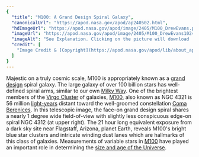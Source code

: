```yaml
---
{
  "title": "M100: A Grand Design Spiral Galaxy",
  "canonicalUrl": "https://apod.nasa.gov/apod/ap240502.html",
  "hdImageUrl": "https://apod.nasa.gov/apod/image/2405/M100_DrewEvans.png",
  "imageUrl": "https://apod.nasa.gov/apod/image/2405/M100_DrewEvans1024.png",
  "imageAlt": "See Explanation. Clicking on the picture will download  the highest resolution version available.",
  "credit": [
    "Image Credit & [Copyright](https://apod.nasa.gov/apod/lib/about_apod.html#srapply): [Drew Evans](https://www.astrobin.com/users/DrewJEvans/)"
  ]
}
---
```


Majestic on a truly cosmic scale, M100 is appropriately known as a [grand design](https://en.wikipedia.org/wiki/Grand_design_spiral_galaxy) spiral galaxy. The large galaxy of over 100 billion stars has well-defined spiral arms, similar to our own [Milky Way](https://imagine.gsfc.nasa.gov/science/objects/milkyway1.html). One of the brightest members of the [Virgo Cluster](https://apod.nasa.gov/apod/ap110422.html) of galaxies, [M100](https://en.wikipedia.org/wiki/Messier_100), also known as NGC 4321 is 56 million [light-years](https://spaceplace.nasa.gov/light-year/) distant toward the well-groomed constellation [Coma Berenices](https://en.wikipedia.org/wiki/Coma_Berenices). In this telescopic image, the face-on grand design spiral shares a nearly 1 degree wide field-of-view with slightly less conspicuous edge-on spiral NGC 4312 (at upper right). The 21 hour long equivalent exposure from a dark sky site near Flagstaff, Arizona, planet Earth, reveals M100's bright blue star clusters and intricate winding dust lanes which are hallmarks of this class of galaxies. Measurements of variable stars in [M100](https://www.nasa.gov/feature/goddard/2017/messier-100) have played an important role in determining the [size and age of the Universe](http://apod.nasa.gov/debate/debate96.html).
